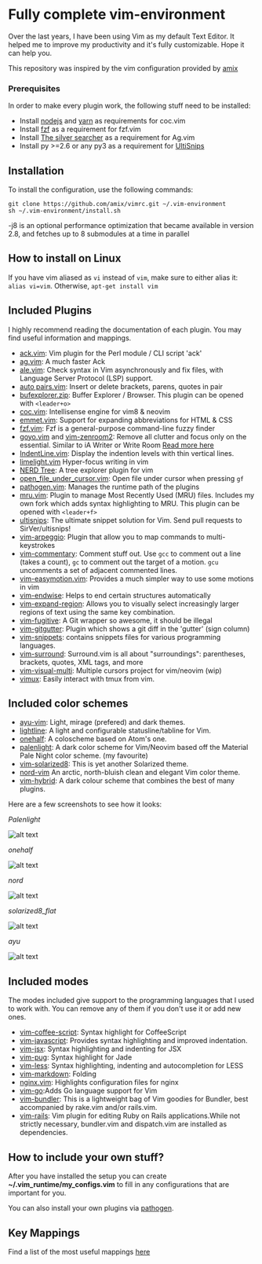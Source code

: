 # Fully complete vim-environment

Over the last years, I have been using Vim as my default Text Editor. It helped me to improve my productivity and it's fully customizable. Hope it can help you.

This repository was inspired by the vim configuration provided by [amix](https://github.com/amix/vimrc)
### Prerequisites

In order to make every plugin work, the following stuff need to be installed:

 - Install [nodejs](https://nodejs.org/en/download/) and [yarn](https://yarnpkg.com/en/docs/install#mac-stable) as requirements for coc.vim
 - Install [fzf](https://github.com/junegunn/fzf) as a requirement for fzf.vim
 - Install [The silver searcher](https://github.com/ggreer/the_silver_searcher) as a requirement for Ag.vim
 - Install py >=2.6 or any py3 as a requirement for [UltiSnips](https://github.com/SirVer/ultisnips)

## Installation

To install the configuration, use the following commands:

```
git clone https://github.com/amix/vimrc.git ~/.vim-environment
sh ~/.vim-environment/install.sh
```

  -j8 is an optional performance optimization that became available in version 2.8, and fetches up to 8 submodules at a time in parallel


## How to install on Linux

If you have vim aliased as `vi` instead of `vim`, make sure to either alias it: `alias vi=vim`. Otherwise, `apt-get install vim`


## Included Plugins

I highly recommend reading the documentation of each plugin. You may find useful information and mappings.

* [ack.vim](https://github.com/mileszs/ack.vim): Vim plugin for the Perl module / CLI script 'ack'
* [ag.vim](https://github.com/rking/ag.vim): A much faster Ack
* [ale.vim](https://github.com/dense-analysis/ale): Check syntax in Vim asynchronously and fix files, with Language Server Protocol (LSP) support.
* [auto pairs.vim](https://github.com/jiangmiao/auto-pairs): Insert or delete brackets, parens, quotes in pair
* [bufexplorer.zip](https://github.com/jlanzarotta/bufexplorer): Buffer Explorer / Browser. This plugin can be opened with `<leader+o>`
* [coc.vim](https://github.com/neoclide/coc.nvim): Intellisense engine for vim8 & neovim
* [emmet.vim](https://github.com/mattn/emmet-vim): Support for expanding abbreviations for HTML & CSS
* [fzf.vim](https://github.com/junegunn/fzf.vim): Fzf is a general-purpose command-line fuzzy finder
* [goyo.vim](https://github.com/junegunn/goyo.vim) and [vim-zenroom2](https://github.com/amix/vim-zenroom2): Remove all clutter and focus only on the essential. Similar to iA Writer or Write Room [Read more here](http://amix.dk/blog/post/19744)
* [IndentLine.vim](https://github.com/Yggdroot/indentLine): Display the indention levels with thin vertical lines.
* [limelight.vim](https://github.com/junegunn/limelight.vim) Hyper-focus writing in vim
* [NERD Tree](https://github.com/scrooloose/nerdtree): A tree explorer plugin for vim
* [open_file_under_cursor.vim](https://github.com/amix/open_file_under_cursor.vim): Open file under cursor when pressing `gf`
* [pathogen.vim](https://github.com/tpope/vim-pathogen): Manages the runtime path of the plugins
* [mru.vim](https://github.com/vim-scripts/mru.vim): Plugin to manage Most Recently Used (MRU) files. Includes my own fork which adds syntax highlighting to MRU. This plugin can be opened with `<leader+f>`
* [ultisnips](https://github.com/SirVer/ultisnips): The ultimate snippet solution for Vim. Send pull requests to SirVer/ultisnips!
* [vim-arpeggio](https://github.com/kana/vim-arpeggio): Plugin that allow you to map commands to multi-keystrokes
* [vim-commentary](https://github.com/tpope/vim-commentary): Comment stuff out.  Use `gcc` to comment out a line (takes a count), `gc` to comment out the target of a motion. `gcu` uncomments a set of adjacent commented lines.
* [vim-easymotion.vim](https://github.com/easymotion/vim-easymotion.vim): Provides a much simpler way to use some motions in vim
* [vim-endwise](https://github.com/tpope/vim-endwise): Helps to end certain structures automatically
* [vim-expand-region](https://github.com/terryma/vim-expand-region): Allows you to visually select increasingly larger regions of text using the same key combination.
* [vim-fugitive](https://github.com/tpope/vim-fugitive): A Git wrapper so awesome, it should be illegal
* [vim-gitgutter](https://github.com/airblade/vim-gitgutter): Plugin which shows a git diff in the 'gutter' (sign column)
* [vim-snippets](https://github.com/honza/vim-snippets): contains snippets files for various programming languages.
* [vim-surround](https://github.com/tpope/vim-surround): Surround.vim is all about "surroundings": parentheses, brackets, quotes, XML tags, and more
* [vim-visual-multi](https://github.com/mg979/vim-visual-multi): Multiple cursors project for vim/neovim (wip)
* [vimux](https://github.com/benmills/vimux): Easily interact with tmux from vim.
<!-- * [yank-ring](https://github.com/vim-scripts/YankRing.vim): The YankRing plugin allows the user to configure the number of yanked, deleted and changed text -->

## Included color schemes

* [ayu-vim](https://github.com/ayu-theme/ayu-vim): Light, mirage (prefered) and dark themes.
* [lightline](https://github.com/itchyny/lightline.vim): A light and configurable statusline/tabline for Vim.
* [onehalf](https://github.com/sonph/onehalf): A coloscheme based on Atom's one.
* [palenlight](https://github.com/drewtempelmeyer/palenight.vim): A dark color scheme for Vim/Neovim based off the Material Pale Night color scheme. (my favourite)
* [vim-solarized8](https://github.com/lifepillar/vim-solarized8): This is yet another Solarized theme.
* [nord-vim](https://github.com/arcticicestudio/nord-vim) An arctic, north-bluish clean and elegant Vim color theme.
* [vim-hybrid](https://github.com/w0ng/vim-hybrid): A dark colour scheme that combines the best of many plugins.

Here are a few screenshots to see how it looks:

*Palenlight*

![alt text](https://github.com/GAKINDUSTRIES/vim-environment/blob/master/img/palenlight.png)

*onehalf*

![alt text](https://github.com/GAKINDUSTRIES/vim-environment/blob/master/img/onehalf.png)

*nord*

![alt text](https://github.com/GAKINDUSTRIES/vim-environment/blob/master/img/nord.png)

*solarized8_flat*

![alt text](https://github.com/GAKINDUSTRIES/vim-environment/blob/master/img/solarized_flat.png)

*ayu*

![alt text](https://github.com/GAKINDUSTRIES/vim-environment/blob/master/img/ayu.png)


## Included modes

The modes included give support to the programming languages that I used to work with. You can remove any of them if you don't use it or add new ones.

* [vim-coffee-script](https://github.com/kchmck/vim-coffee-script): Syntax highlight for CoffeeScript
* [vim-javascript](https://github.com/pangloss/vim-javascript): Provides syntax highlighting and improved indentation.
* [vim-jsx](https://github.com/mxw/vim-jsx): Syntax highlighting and indenting for JSX
* [vim-pug](https://github.com/digitaltoad/vim-pug): Syntax highlight for Jade
* [vim-less](https://github.com/groenewege/vim-less): Syntax highlighting, indenting and autocompletion for LESS
* [vim-markdown](https://github.com/tpope/vim-markdown): Folding
* [nginx.vim](https://github.com/vim-scripts/nginx.vim): Highlights configuration files for nginx
* [vim-go](https://github.com/fatih/vim-go):Adds Go language support for Vim
* [vim-bundler](https://github.com/tpope/vim-bundler): This is a lightweight bag of Vim goodies for Bundler, best accompanied by rake.vim and/or rails.vim.
* [vim-rails](https://github.com/tpope/vim-rails): Vim plugin for editing Ruby on Rails applications.While not strictly necessary, bundler.vim and dispatch.vim are installed as dependencies.


## How to include your own stuff?

After you have installed the setup you can create **~/.vim_runtime/my_configs.vim** to fill in any configurations that are important for you.

You can also install your own plugins via [pathogen](https://github.com/tpope/vim-pathogen).

## Key Mappings

Find a list of the most useful mappings [here](https://github.com/GAKINDUSTRIES/vim-environment/blob/master/doc/reminders.txt)
